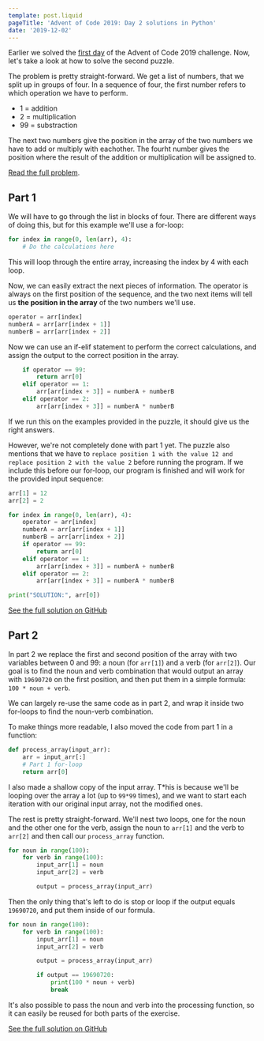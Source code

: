 ```yaml
---
template: post.liquid
pageTitle: 'Advent of Code 2019: Day 2 solutions in Python'
date: '2019-12-02'
---
```


Earlier we solved the [first day](/writing/posts/adventofcode19-day1) of the Advent of Code 2019 challenge. Now, let's take a look at how to solve the second puzzle. 

The problem is pretty straight-forward. We get a list of numbers, that we split up in groups of four. In a sequence of four, the first number refers to which operation we have to perform.

- 1 = addition
- 2 = multiplication
- 99 = substraction

The next two numbers give the position in the array of the two numbers we have to add or multiply with eachother. The fourht number gives the position where the result of the addition or multiplication will be assigned to.

[Read the full problem](https://adventofcode.com/2019/day/2).

## Part 1

We will have to go through the list in blocks of four. There are different ways of doing this, but for this example we'll use a for-loop:

```python
for index in range(0, len(arr), 4):
    # Do the calculations here
```

This will loop through the entire array, increasing the index by 4 with each loop.

Now, we can easily extract the next pieces of information. The operator is always on the first position of the sequence, and the two next items will tell us **the position in the array** of the two numbers we'll use.

```python
operator = arr[index]
numberA = arr[arr[index + 1]]
numberB = arr[arr[index + 2]]
```

Now we can use an if-elif statement to perform the correct calculations, and assign the output to the correct position in the array. 

```python
    if operator == 99:
        return arr[0]
    elif operator == 1:
        arr[arr[index + 3]] = numberA + numberB
    elif operator == 2:
        arr[arr[index + 3]] = numberA * numberB
```

If we run this on the examples provided in the puzzle, it should give us the right answers.

However, we're not completely done with part 1 yet. The puzzle also mentions that we have to `replace position 1 with the value 12 and replace position 2 with the value 2` before running the program. If we include this before our for-loop, our program is finished and will work for the provided input sequence:

```python
arr[1] = 12
arr[2] = 2

for index in range(0, len(arr), 4):
    operator = arr[index]
    numberA = arr[arr[index + 1]]
    numberB = arr[arr[index + 2]]
    if operator == 99:
        return arr[0]
    elif operator == 1:
        arr[arr[index + 3]] = numberA + numberB
    elif operator == 2:
        arr[arr[index + 3]] = numberA * numberB

print("SOLUTION:", arr[0])
```

[See the full solution on GitHub](https://github.com/sarahfossheim/adventofcode19/blob/master/python/day-02/part1.py)

## Part 2

In part 2 we replace the first and second position of the array with two variables between 0 and 99: a noun (for `arr[1]`) and a verb (for `arr[2]`). Our goal is to find the noun and verb combination that would output an array with `19690720` on the first position, and then put them in a simple formula: `100 * noun + verb`.

We can largely re-use the same code as in part 2, and wrap it inside two for-loops to find the noun-verb combination.

To make things more readable, I also moved the code from part 1 in a function:

```python
def process_array(input_arr):
    arr = input_arr[:]
    # Part 1 for-loop
    return arr[0]
```

I also made a shallow copy of the input array. T*his is because we'll be looping over the array a lot (up to `99*99` times), and we want to start each iteration with our original input array, not the modified ones.

The rest is pretty straight-forward. We'll nest two loops, one for the noun and the other one for the verb, assign the noun to `arr[1]` and the verb to `arr[2]` and then call our `process_array` function.

```python
for noun in range(100):
    for verb in range(100):
        input_arr[1] = noun
        input_arr[2] = verb

        output = process_array(input_arr)
```

Then the only thing that's left to do is stop or loop if the output equals `19690720`, and put them inside of our formula.

```python
for noun in range(100):
    for verb in range(100):
        input_arr[1] = noun
        input_arr[2] = verb

        output = process_array(input_arr)

        if output == 19690720:
            print(100 * noun + verb)
            break
```

It's also possible to pass the noun and verb into the processing function, so it can easily be reused for both parts of the exercise.

[See the full solution on GitHub](https://github.com/sarahfossheim/adventofcode19/blob/master/python/day-02/part2.py)

